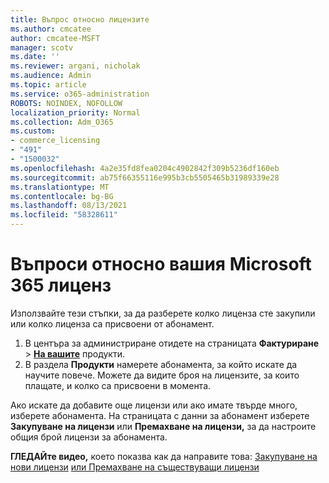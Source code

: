 ```yaml
---
title: Въпрос относно лицензите
ms.author: cmcatee
author: cmcatee-MSFT
manager: scotv
ms.date: ''
ms.reviewer: argani, nicholak
ms.audience: Admin
ms.topic: article
ms.service: o365-administration
ROBOTS: NOINDEX, NOFOLLOW
localization_priority: Normal
ms.collection: Adm_O365
ms.custom:
- commerce_licensing
- "491"
- "1500032"
ms.openlocfilehash: 4a2e35fd8fea0204c4902842f309b5236df160eb
ms.sourcegitcommit: ab75f66355116e995b3cb5505465b31989339e28
ms.translationtype: MT
ms.contentlocale: bg-BG
ms.lasthandoff: 08/13/2021
ms.locfileid: "58328611"
---
```

# <a name="questions-about-your-microsoft-365-license"></a>Въпроси относно вашия Microsoft 365 лиценз

Използвайте тези стъпки, за да разберете колко лиценза сте закупили или колко лиценза са присвоени от абонамент.
  
1. В центъра за администриране отидете на страницата **Фактуриране** \> **[На вашите](https://go.microsoft.com/fwlink/p/?linkid=842054)** продукти.
2. В раздела **Продукти** намерете абонамента, за който искате да научите повече. Можете да видите броя на лицензите, за които плащате, и колко са присвоени в момента.

Ако искате да добавите още лицензи или ако имате твърде много, изберете абонамента. На страницата с данни за абонамент изберете **Закупуване на лицензи** или **Премахване на лицензи,** за да настроите общия брой лицензи за абонамента.

**ГЛЕДАЙте видео,** което показва как да направите това: [Закупуване на нови лицензи](https://go.microsoft.com/fwlink/p/?linkid=2154857) [или Премахване на съществуващи лицензи](https://go.microsoft.com/fwlink/p/?linkid=2154938)
